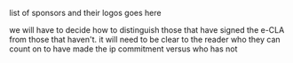 list of sponsors and their logos goes here

we will have to decide how to distinguish those that have signed the e-CLA from those that haven't. 
it will need to be clear to the reader who they can count on to have made the ip commitment versus who has not

